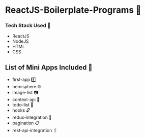 # ReactJS-Boilerplate-Programs :maple_leaf:

### Tech Stack Used :eyes:
- ReactJS
- NodeJS
- HTML
- CSS

## List of Mini Apps Included :pencil:
- first-app :one:
- hemisphere :globe_with_meridians:
- image-list :camera:
- context-api :book:
- todo-list :page_with_curl:
- hooks :unlock:
- redux-integration :paperclip:
- pagination :clipboard:
- rest-api-integration :paperclips:
